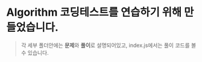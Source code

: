 # Algorithm 코딩테스트를 연습하기 위해 만들었습니다.

> 각 세부 폴더안에는 **문제**와 **풀이**로 설명되어있고, index.js에서는 풀이 코드를 볼 수 있습니다. 
